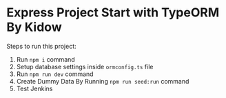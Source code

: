 # Express Project Start with TypeORM By Kidow

Steps to run this project:

1. Run `npm i` command
2. Setup database settings inside `ormconfig.ts` file
3. Run `npm run dev` command
4. Create Dummy Data By Running `npm run seed:run` command
5. Test Jenkins
